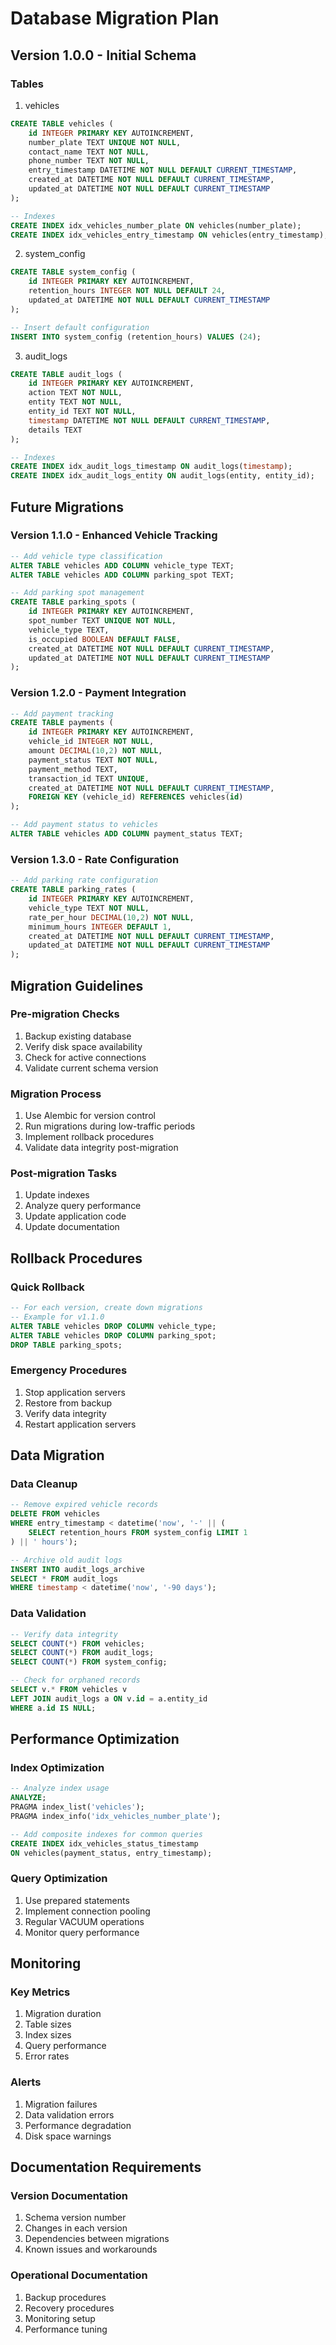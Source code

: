 # Database Migration Plan

## Version 1.0.0 - Initial Schema

### Tables

1. vehicles
```sql
CREATE TABLE vehicles (
    id INTEGER PRIMARY KEY AUTOINCREMENT,
    number_plate TEXT UNIQUE NOT NULL,
    contact_name TEXT NOT NULL,
    phone_number TEXT NOT NULL,
    entry_timestamp DATETIME NOT NULL DEFAULT CURRENT_TIMESTAMP,
    created_at DATETIME NOT NULL DEFAULT CURRENT_TIMESTAMP,
    updated_at DATETIME NOT NULL DEFAULT CURRENT_TIMESTAMP
);

-- Indexes
CREATE INDEX idx_vehicles_number_plate ON vehicles(number_plate);
CREATE INDEX idx_vehicles_entry_timestamp ON vehicles(entry_timestamp);
```

2. system_config
```sql
CREATE TABLE system_config (
    id INTEGER PRIMARY KEY AUTOINCREMENT,
    retention_hours INTEGER NOT NULL DEFAULT 24,
    updated_at DATETIME NOT NULL DEFAULT CURRENT_TIMESTAMP
);

-- Insert default configuration
INSERT INTO system_config (retention_hours) VALUES (24);
```

3. audit_logs
```sql
CREATE TABLE audit_logs (
    id INTEGER PRIMARY KEY AUTOINCREMENT,
    action TEXT NOT NULL,
    entity TEXT NOT NULL,
    entity_id TEXT NOT NULL,
    timestamp DATETIME NOT NULL DEFAULT CURRENT_TIMESTAMP,
    details TEXT
);

-- Indexes
CREATE INDEX idx_audit_logs_timestamp ON audit_logs(timestamp);
CREATE INDEX idx_audit_logs_entity ON audit_logs(entity, entity_id);
```

## Future Migrations

### Version 1.1.0 - Enhanced Vehicle Tracking
```sql
-- Add vehicle type classification
ALTER TABLE vehicles ADD COLUMN vehicle_type TEXT;
ALTER TABLE vehicles ADD COLUMN parking_spot TEXT;

-- Add parking spot management
CREATE TABLE parking_spots (
    id INTEGER PRIMARY KEY AUTOINCREMENT,
    spot_number TEXT UNIQUE NOT NULL,
    vehicle_type TEXT,
    is_occupied BOOLEAN DEFAULT FALSE,
    created_at DATETIME NOT NULL DEFAULT CURRENT_TIMESTAMP,
    updated_at DATETIME NOT NULL DEFAULT CURRENT_TIMESTAMP
);
```

### Version 1.2.0 - Payment Integration
```sql
-- Add payment tracking
CREATE TABLE payments (
    id INTEGER PRIMARY KEY AUTOINCREMENT,
    vehicle_id INTEGER NOT NULL,
    amount DECIMAL(10,2) NOT NULL,
    payment_status TEXT NOT NULL,
    payment_method TEXT,
    transaction_id TEXT UNIQUE,
    created_at DATETIME NOT NULL DEFAULT CURRENT_TIMESTAMP,
    FOREIGN KEY (vehicle_id) REFERENCES vehicles(id)
);

-- Add payment status to vehicles
ALTER TABLE vehicles ADD COLUMN payment_status TEXT;
```

### Version 1.3.0 - Rate Configuration
```sql
-- Add parking rate configuration
CREATE TABLE parking_rates (
    id INTEGER PRIMARY KEY AUTOINCREMENT,
    vehicle_type TEXT NOT NULL,
    rate_per_hour DECIMAL(10,2) NOT NULL,
    minimum_hours INTEGER DEFAULT 1,
    created_at DATETIME NOT NULL DEFAULT CURRENT_TIMESTAMP,
    updated_at DATETIME NOT NULL DEFAULT CURRENT_TIMESTAMP
);
```

## Migration Guidelines

### Pre-migration Checks
1. Backup existing database
2. Verify disk space availability
3. Check for active connections
4. Validate current schema version

### Migration Process
1. Use Alembic for version control
2. Run migrations during low-traffic periods
3. Implement rollback procedures
4. Validate data integrity post-migration

### Post-migration Tasks
1. Update indexes
2. Analyze query performance
3. Update application code
4. Update documentation

## Rollback Procedures

### Quick Rollback
```sql
-- For each version, create down migrations
-- Example for v1.1.0
ALTER TABLE vehicles DROP COLUMN vehicle_type;
ALTER TABLE vehicles DROP COLUMN parking_spot;
DROP TABLE parking_spots;
```

### Emergency Procedures
1. Stop application servers
2. Restore from backup
3. Verify data integrity
4. Restart application servers

## Data Migration

### Data Cleanup
```sql
-- Remove expired vehicle records
DELETE FROM vehicles 
WHERE entry_timestamp < datetime('now', '-' || (
    SELECT retention_hours FROM system_config LIMIT 1
) || ' hours');

-- Archive old audit logs
INSERT INTO audit_logs_archive 
SELECT * FROM audit_logs 
WHERE timestamp < datetime('now', '-90 days');
```

### Data Validation
```sql
-- Verify data integrity
SELECT COUNT(*) FROM vehicles;
SELECT COUNT(*) FROM audit_logs;
SELECT COUNT(*) FROM system_config;

-- Check for orphaned records
SELECT v.* FROM vehicles v
LEFT JOIN audit_logs a ON v.id = a.entity_id
WHERE a.id IS NULL;
```

## Performance Optimization

### Index Optimization
```sql
-- Analyze index usage
ANALYZE;
PRAGMA index_list('vehicles');
PRAGMA index_info('idx_vehicles_number_plate');

-- Add composite indexes for common queries
CREATE INDEX idx_vehicles_status_timestamp 
ON vehicles(payment_status, entry_timestamp);
```

### Query Optimization
1. Use prepared statements
2. Implement connection pooling
3. Regular VACUUM operations
4. Monitor query performance

## Monitoring

### Key Metrics
1. Migration duration
2. Table sizes
3. Index sizes
4. Query performance
5. Error rates

### Alerts
1. Migration failures
2. Data validation errors
3. Performance degradation
4. Disk space warnings

## Documentation Requirements

### Version Documentation
1. Schema version number
2. Changes in each version
3. Dependencies between migrations
4. Known issues and workarounds

### Operational Documentation
1. Backup procedures
2. Recovery procedures
3. Monitoring setup
4. Performance tuning